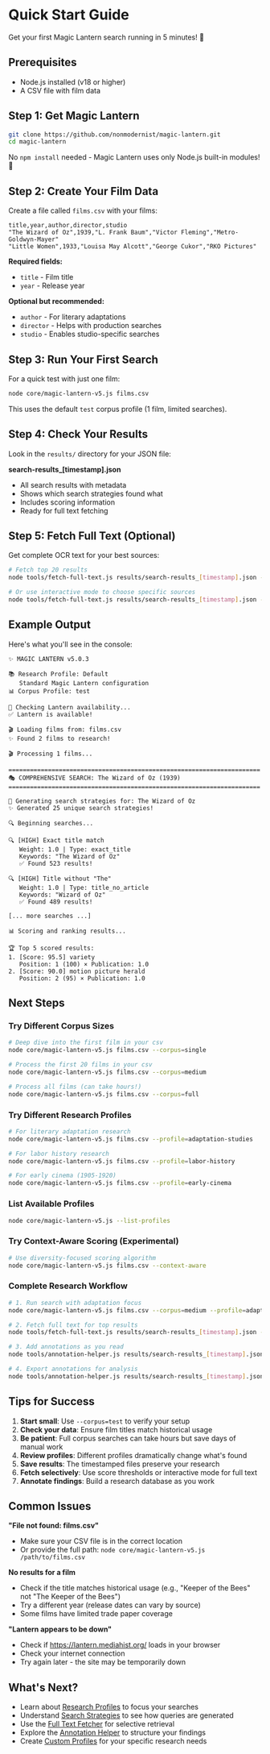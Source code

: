 # Quick Start Guide

Get your first Magic Lantern search running in 5 minutes! 🚀

## Prerequisites

- Node.js installed (v18 or higher)
- A CSV file with film data

## Step 1: Get Magic Lantern

```bash
git clone https://github.com/nonmodernist/magic-lantern.git
cd magic-lantern
```

No `npm install` needed - Magic Lantern uses only Node.js built-in modules! 🎉

## Step 2: Create Your Film Data

Create a file called `films.csv` with your films:

```csv
title,year,author,director,studio
"The Wizard of Oz",1939,"L. Frank Baum","Victor Fleming","Metro-Goldwyn-Mayer"
"Little Women",1933,"Louisa May Alcott","George Cukor","RKO Pictures"
```

**Required fields:**
- `title` - Film title
- `year` - Release year

**Optional but recommended:**
- `author` - For literary adaptations
- `director` - Helps with production searches
- `studio` - Enables studio-specific searches

## Step 3: Run Your First Search

For a quick test with just one film:

```bash
node core/magic-lantern-v5.js films.csv
```

This uses the default `test` corpus profile (1 film, limited searches).

## Step 4: Check Your Results

Look in the `results/` directory for your JSON file:

**search-results_[timestamp].json**
- All search results with metadata
- Shows which search strategies found what
- Includes scoring information
- Ready for full text fetching

## Step 5: Fetch Full Text (Optional)

Get complete OCR text for your best sources:

```bash
# Fetch top 20 results
node tools/fetch-full-text.js results/search-results_[timestamp].json --top=20

# Or use interactive mode to choose specific sources
node tools/fetch-full-text.js results/search-results_[timestamp].json --interactive
```

## Example Output

Here's what you'll see in the console:

```
✨ MAGIC LANTERN v5.0.3

📚 Research Profile: Default
   Standard Magic Lantern configuration
📊 Corpus Profile: test

🏮 Checking Lantern availability...
✅ Lantern is available!

🎬 Loading films from: films.csv
✨ Found 2 films to research!

🎬 Processing 1 films...

======================================================================
🎭 COMPREHENSIVE SEARCH: The Wizard of Oz (1939)
======================================================================

🎯 Generating search strategies for: The Wizard of Oz
✨ Generated 25 unique search strategies!

🔍 Beginning searches...

🔍 [HIGH] Exact title match
   Weight: 1.0 | Type: exact_title
   Keywords: "The Wizard of Oz"
   ✅ Found 523 results!

🔍 [HIGH] Title without "The"
   Weight: 1.0 | Type: title_no_article
   Keywords: "Wizard of Oz"
   ✅ Found 489 results!

[... more searches ...]

📊 Scoring and ranking results...

🏆 Top 5 scored results:
1. [Score: 95.5] variety
   Position: 1 (100) × Publication: 1.0
2. [Score: 90.0] motion picture herald
   Position: 2 (95) × Publication: 1.0
```

## Next Steps

### Try Different Corpus Sizes

```bash
# Deep dive into the first film in your csv
node core/magic-lantern-v5.js films.csv --corpus=single

# Process the first 20 films in your csv
node core/magic-lantern-v5.js films.csv --corpus=medium

# Process all films (can take hours!)
node core/magic-lantern-v5.js films.csv --corpus=full
```

### Try Different Research Profiles

```bash
# For literary adaptation research
node core/magic-lantern-v5.js films.csv --profile=adaptation-studies

# For labor history research
node core/magic-lantern-v5.js films.csv --profile=labor-history

# For early cinema (1905-1920)
node core/magic-lantern-v5.js films.csv --profile=early-cinema
```

### List Available Profiles

```bash
node core/magic-lantern-v5.js --list-profiles
```

### Try Context-Aware Scoring (Experimental)

```bash
# Use diversity-focused scoring algorithm
node core/magic-lantern-v5.js films.csv --context-aware
```

### Complete Research Workflow

```bash
# 1. Run search with adaptation focus
node core/magic-lantern-v5.js films.csv --corpus=medium --profile=adaptation-studies

# 2. Fetch full text for top results
node tools/fetch-full-text.js results/search-results_[timestamp].json --top=100

# 3. Add annotations as you read
node tools/annotation-helper.js results/search-results_[timestamp].json --interactive

# 4. Export annotations for analysis
node tools/annotation-helper.js results/search-results_[timestamp].json --export findings.csv
```

## Tips for Success

1. **Start small**: Use `--corpus=test` to verify your setup
2. **Check your data**: Ensure film titles match historical usage
3. **Be patient**: Full corpus searches can take hours but save days of manual work
4. **Review profiles**: Different profiles dramatically change what's found
5. **Save results**: The timestamped files preserve your research
6. **Fetch selectively**: Use score thresholds or interactive mode for full text
7. **Annotate findings**: Build a research database as you work

## Common Issues

**"File not found: films.csv"**
- Make sure your CSV file is in the correct location
- Or provide the full path: `node core/magic-lantern-v5.js /path/to/films.csv`

**No results for a film**
- Check if the title matches historical usage (e.g., "Keeper of the Bees" not "The Keeper of the Bees")
- Try a different year (release dates can vary by source)
- Some films have limited trade paper coverage

**"Lantern appears to be down"**
- Check if https://lantern.mediahist.org/ loads in your browser
- Check your internet connection
- Try again later - the site may be temporarily down

## What's Next?

- Learn about [Research Profiles](./RESEARCH-PROFILES.md) to focus your searches
- Understand [Search Strategies](./SEARCH-STRATEGIES.md) to see how queries are generated
- Use the [Full Text Fetcher](./tools/fetch-full-text.md) for selective retrieval
- Explore the [Annotation Helper](./tools/annotation-helper.md) to structure your findings
- Create [Custom Profiles](./CUSTOM-PROFILES.md) for your specific research needs